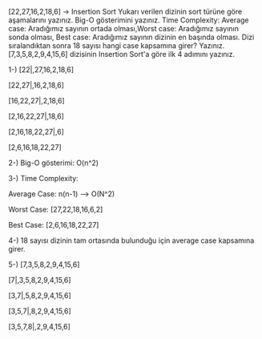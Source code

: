 [22,27,16,2,18,6] -> Insertion Sort
Yukarı verilen dizinin sort türüne göre aşamalarını yazınız.
Big-O gösterimini yazınız.
Time Complexity: Average case: Aradığımız sayının ortada olması,Worst case: Aradığımız sayının sonda olması, Best case: Aradığımız sayının dizinin en başında olması.
Dizi sıralandıktan sonra 18 sayısı hangi case kapsamına girer? Yazınız.
[7,3,5,8,2,9,4,15,6] dizisinin Insertion Sort'a göre ilk 4 adımını yazınız.

1-)
[22|,27,16,2,18,6]

[22,27|,16,2,18,6]

[16,22,27|,2,18,6]

[2,16,22,27|,18,6]

[2,16,18,22,27|,6]

[2,6,16,18,22,27]


2-)
Big-O gösterimi: O(n^2)


3-)
Time Complexity:

Average Case: n(n-1) --> O(N^2)

Worst Case: [27,22,18,16,6,2]   

Best Case: [2,6,16,18,22,27]


4-)
18 sayısı dizinin tam ortasında bulunduğu için average case kapsamına girer.


5-)
[7,3,5,8,2,9,4,15,6]

[7|,3,5,8,2,9,4,15,6]

[3,7|,5,8,2,9,4,15,6]

[3,5,7|,8,2,9,4,15,6]

[3,5,7,8|,2,9,4,15,6]
